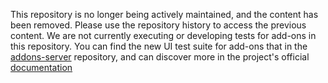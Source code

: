 This repository is no longer being actively maintained, and the content has
been removed. Please use the repository history to access the previous content.
We are not currently executing or developing tests for add-ons in this
repository. You can find the new UI test suite for add-ons that in the
[addons-server](https://github.com/mozilla/addons-server/tree/master/tests/ui)
repository, and can discover more in the project's official
[documentation](https://addons-server.readthedocs.io/en/latest/index.html)
